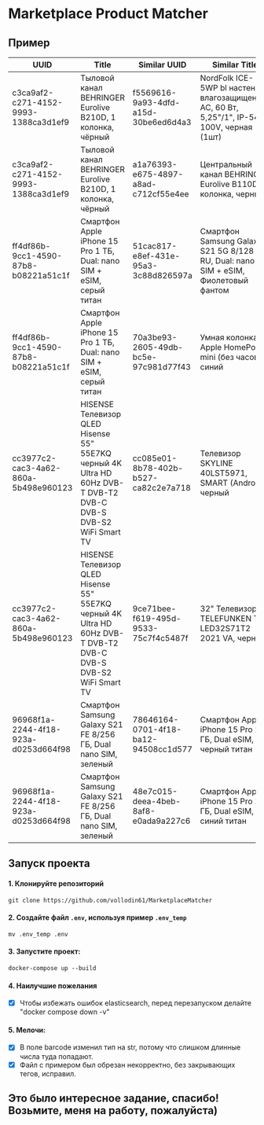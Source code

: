 # Marketplace Product Matcher

## Пример
| UUID                                   | Title                                                                                                          | Similar UUID                            | Similar Title                                                                                                           |
|----------------------------------------|----------------------------------------------------------------------------------------------------------------|-----------------------------------------|------------------------------------------------------------------------------------------------------------------------|
| c3ca9af2-c271-4152-9993-1388ca3d1ef9 | Тыловой канал BEHRINGER Eurolive B210D, 1 колонка, чёрный                                                   | f5569616-9a93-4dfd-a15d-30be6ed6d4a3 | NordFolk ICE-5WP bl настенная влагозащищенная АС, 60 Вт, 5,25"/1", IP-54, 100V, черная (1шт)                       |
| c3ca9af2-c271-4152-9993-1388ca3d1ef9 | Тыловой канал BEHRINGER Eurolive B210D, 1 колонка, чёрный                                                   | a1a76393-e675-4897-a8ad-c712cf55e4ee | Центральный канал BEHRINGER Eurolive B110D, 1 колонка, черный                                                        |
| ff4df86b-9cc1-4590-87b8-b08221a51c1f | Смартфон Apple iPhone 15 Pro 1 ТБ, Dual: nano SIM + eSIM, серый титан                                        | 51cac817-e8ef-431e-95a3-3c88d826597a | Смартфон Samsung Galaxy S21 5G 8/128 ГБ RU, Dual: nano SIM + eSIM, Фиолетовый фантом                                |
| ff4df86b-9cc1-4590-87b8-b08221a51c1f | Смартфон Apple iPhone 15 Pro 1 ТБ, Dual: nano SIM + eSIM, серый титан                                        | 70a3be93-2605-49db-bc5e-97c981d77f43 | Умная колонка Apple HomePod mini (без часов), синий                                                                   |
| cc3977c2-cac3-4a62-860a-5b498e960123 | HISENSE Телевизор QLED Hisense 55" 55E7KQ черный 4K Ultra HD 60Hz DVB-T DVB-T2 DVB-C DVB-S DVB-S2 WiFi Smart TV | cc085e01-8b78-402b-b527-ca82c2e7a718 | Телевизор SKYLINE 40LST5971, SMART (Android), черный                                                                  |
| cc3977c2-cac3-4a62-860a-5b498e960123 | HISENSE Телевизор QLED Hisense 55" 55E7KQ черный 4K Ultra HD 60Hz DVB-T DVB-T2 DVB-C DVB-S DVB-S2 WiFi Smart TV | 9ce71bee-f619-495d-9533-75c7f4c5487f | 32" Телевизор TELEFUNKEN TF-LED32S71T2 2021 VA, черный                                                               |
| 96968f1a-2244-4f18-923a-d0253d664f98 | Смартфон Samsung Galaxy S21 FE 8/256 ГБ, Dual nano SIM, зеленый                                              | 78646164-0701-4f18-ba12-94508cc1d577 | Смартфон Apple iPhone 15 Pro 256 ГБ, Dual еSIM, черный титан                                                         |
| 96968f1a-2244-4f18-923a-d0253d664f98 | Смартфон Samsung Galaxy S21 FE 8/256 ГБ, Dual nano SIM, зеленый                                              | 48e7c015-deea-4beb-8af8-e0ada9a227c6 | Смартфон Apple iPhone 15 Pro 256 ГБ, Dual еSIM, синий титан                                                          |


## Запуск проекта

#### 1. Клонируйте репозиторий

```shell
git clone https://github.com/vollodin61/MarketplaceMatcher
```

#### 2. Создайте файл `.env`, используя пример `.env_temp`

```shell
mv .env_temp .env
```

#### 3. Запустите проект:
```shell
docker-compose up --build
```

#### 4. Наилучшие пожелания
- [X] Чтобы избежать ошибок elasticsearch, перед перезапуском делайте "docker compose down -v"

#### 5. Мелочи:
- [X] В поле barcode изменил тип на str, потому что слишком длинные числа туда попадают. 
- [X] Файл с примером был обрезан некорректно, без закрывающих тегов, исправил.

## Это было интересное задание, спасибо! Возьмите, меня на работу, пожалуйста)